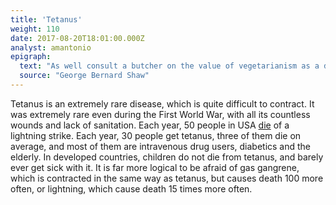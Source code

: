 ```yaml
---
title: 'Tetanus'
weight: 110
date: 2017-08-20T18:01:00.000Z
analyst: amantonio
epigraph:
  text: "As well consult a butcher on the value of vegetarianism as a doctor on the worth of vaccination."
  source: "George Bernard Shaw"
---
```

Tetanus is an extremely rare disease, which is quite difficult to contract. It was extremely rare even during the First World War, with all its countless wounds and lack of sanitation. Each year, 50 people in USA [die](https://en.wikipedia.org/wiki/Lightning_strike) of a lightning strike. Each year, 30 people get tetanus, three of them die on average, and most of them are intravenous drug users, diabetics and the elderly. In developed countries, children do not die from tetanus, and barely ever get sick with it. It is far more logical to be afraid of gas gangrene, which is contracted in the same way as tetanus, but causes death 100 more often, or lightning, which cause death 15 times more often.
